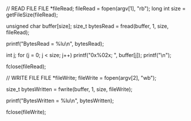 // READ FILE
FILE *fileRead;
fileRead = fopen(argv[1], "rb");
long int size = getFileSize(fileRead);

unsigned char buffer[size];
size_t bytesRead = fread(buffer, 1, size, fileRead);

printf("BytesRead = %lu\n", bytesRead);

int j;
for (j = 0; j < size; j++)
	printf("0x%02x; ", buffer[j]);
printf("\n");

fclose(fileRead);

// WRITE FILE
FILE *fileWrite;
fileWrite = fopen(argv[2], "wb");

size_t bytesWritten = fwrite(buffer, 1, size, fileWrite);

printf("BytesWritten = %lu\n", bytesWritten);

fclose(fileWrite);
